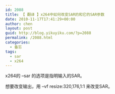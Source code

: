 ```yaml
---
id: 2088
title: 【 翻译 】x264中如何改变SAR的和它的SAR参数
date: 2010-11-17T17:41:29+00:00
author: chen
layout: post
guid: http://blog.yikuyiku.com/?p=2088
permalink: /2088.html
categories:
  - 备忘
tags:
  - sar
  - x264
---
```

x264的 &#8211;sar 的选项是指明输入的SAR。

想要改变输出，用 &#8211;vf resize:320,176,1:1 来改变SAR。